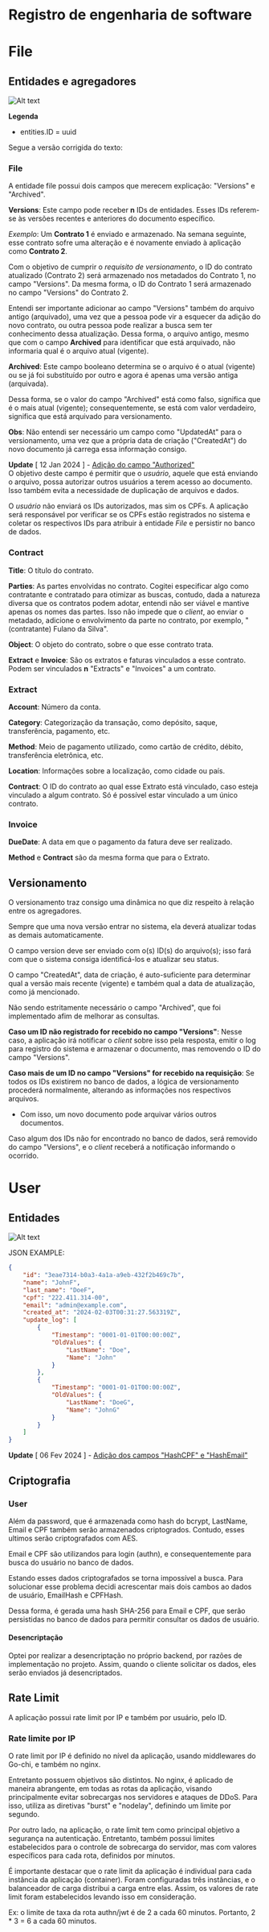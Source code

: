 # Registro de engenharia de software

# File 

## Entidades e agregadores

![Alt text](<./img/file-aggregates.png>)

**Legenda**

- entities.ID = uuid

Segue a versão corrigida do texto:

### File

A entidade file possui dois campos que merecem explicação: "Versions" e "Archived".

**Versions**: Este campo pode receber **n** IDs de entidades. Esses IDs referem-se às versões recentes e anteriores do documento específico.

*Exemplo*: Um **Contrato 1** é enviado e armazenado. Na semana seguinte, esse contrato sofre uma alteração e é novamente enviado à aplicação como **Contrato 2**.

Com o objetivo de cumprir o *requisito de versionamento*, o ID do contrato atualizado (Contrato 2) será armazenado nos metadados do Contrato 1, no campo "Versions". Da mesma forma, o ID do Contrato 1 será armazenado no campo "Versions" do Contrato 2.

Entendi ser importante adicionar ao campo "Versions" também do arquivo antigo (arquivado), uma vez que a pessoa pode vir a esquecer da adição do novo contrato, ou outra pessoa pode realizar a busca sem ter conhecimento dessa atualização. Dessa forma, o arquivo antigo, mesmo que com o campo **Archived** para identificar que está arquivado, não informaria qual é o arquivo atual (vigente).

**Archived**: Este campo booleano determina se o arquivo é o atual (vigente) ou se já foi substituído por outro e agora é apenas uma versão antiga (arquivada).

Dessa forma, se o valor do campo "Archived" está como falso, significa que é o mais atual (vigente); consequentemente, se está com valor verdadeiro, significa que está arquivado para versionamento.

**Obs**: Não entendi ser necessário um campo como "UpdatedAt" para o versionamento, uma vez que a própria data de criação ("CreatedAt") do novo documento já carrega essa informação consigo.

**Update** [ 12 Jan 2024 ] - <u>Adição do campo "Authorized"</u> <br>
O objetivo deste campo é permitir que o *usuário*, aquele que está enviando o arquivo, possa autorizar outros usuários a terem acesso ao documento. <br>
Isso também evita a necessidade de duplicação de arquivos e dados.

O *usuário* não enviará os IDs autorizados, mas sim os CPFs. A aplicação será responsável por verificar se os CPFs estão registrados no sistema e coletar os respectivos IDs para atribuir à entidade *File* e persistir no banco de dados.

### Contract

**Title**: O título do contrato.

**Parties**: As partes envolvidas no contrato. Cogitei especificar algo como contratante e contratado para otimizar as buscas, contudo, dada a natureza diversa que os contratos podem adotar, entendi não ser viável e mantive apenas os nomes das partes. Isso não impede que o *client*, ao enviar o metadado, adicione o envolvimento da parte no contrato, por exemplo, "(contratante) Fulano da Silva".

**Object**: O objeto do contrato, sobre o que esse contrato trata.

**Extract** e **Invoice**: São os extratos e faturas vinculados a esse contrato. Podem ser vinculados **n** "Extracts" e "Invoices" a um contrato.

### Extract

**Account**: Número da conta.

**Category**: Categorização da transação, como depósito, saque, transferência, pagamento, etc.

**Method**: Meio de pagamento utilizado, como cartão de crédito, débito, transferência eletrônica, etc.

**Location**: Informações sobre a localização, como cidade ou país.

**Contract**: O ID do contrato ao qual esse Extrato está vinculado, caso esteja vinculado a algum contrato. Só é possível estar vinculado a um único contrato.

### Invoice

**DueDate**: A data em que o pagamento da fatura deve ser realizado.

**Method** e **Contract** são da mesma forma que para o Extrato.

## Versionamento

O versionamento traz consigo uma dinâmica no que diz respeito à relação entre os agregadores.

Sempre que uma nova versão entrar no sistema, ela deverá atualizar todas as demais automaticamente.

O campo version deve ser enviado com o(s) ID(s) do arquivo(s); isso fará com que o sistema consiga identificá-los e atualizar seu status.

O campo "CreatedAt", data de criação, é auto-suficiente para determinar qual a versão mais recente (vigente) e também qual a data de atualização, como já mencionado.

Não sendo estritamente necessário o campo "Archived", que foi implementado afim de melhorar as consultas.

**Caso um ID não registrado for recebido no campo "Versions"**: Nesse caso, a aplicação irá notificar o *client* sobre isso pela resposta, emitir o log para registro do sistema e armazenar o documento, mas removendo o ID do campo "Versions".

**Caso mais de um ID no campo "Versions" for recebido na requisição**: Se todos os IDs existirem no banco de dados, a lógica de versionamento procederá normalmente, alterando as informações nos respectivos arquivos.

- Com isso, um novo documento pode arquivar vários outros documentos.

Caso algum dos IDs não for encontrado no banco de dados, será removido do campo "Versions", e o *client* receberá a notificação informando o ocorrido.


# User 

## Entidades

![Alt text](./img/user-entity.png)

JSON EXAMPLE:

```json
{
    "id": "3eae7314-b0a3-4a1a-a9eb-432f2b469c7b",
    "name": "JohnF",
    "last_name": "DoeF",
    "cpf": "222.411.314-00",
    "email": "admin@example.com",
    "created_at": "2024-02-03T00:31:27.563319Z",
    "update_log": [
        {
            "Timestamp": "0001-01-01T00:00:00Z",
            "OldValues": {
                "LastName": "Doe",
                "Name": "John"
            }
        },
        {
            "Timestamp": "0001-01-01T00:00:00Z",
            "OldValues": {
                "LastName": "DoeG",
                "Name": "JohnG"
            }
        }
    ]
}
```

**Update** [ 06 Fev 2024 ] - <u>Adição dos campos "HashCPF" e "HashEmail"</u> <br>



## Criptografia

### User

Além da password, que é armazenada como hash do bcrypt, LastName, Email e CPF também serão armazenados criptogrados. Contudo, esses ultimos serão criptografados com AES. 

Email e CPF são utilizandos para login (authn), e consequentemente para busca do usuário no banco de dados. 

Estando esses dados criptografados se torna impossível a busca. Para solucionar esse problema decidi acrescentar mais dois cambos ao dados de usuário, EmailHash e CPFHash. 

Dessa forma, é gerada uma hash SHA-256 para Email e CPF, que serão persistidas no banco de dados para permitir consultar os dados de usuário. 

#### Desencriptação

Optei por realizar a desencriptação no próprio backend, por razões de implementação no projeto. Assim, quando o cliente solicitar os dados, eles serão enviados já desencriptados.

## Rate Limit

A aplicação possui rate limit por IP e também por usuário, pelo ID.


### Rate limite por IP

O rate limit por IP é definido no nível da aplicação, usando middlewares do Go-chi, e também no nginx.

Entretanto possuem objetivos são distintos. No nginx, é aplicado de maneira abrangente, em todas as rotas da aplicação, visando principalmente evitar sobrecargas nos servidores e ataques de DDoS. Para isso, utiliza as diretivas "burst" e "nodelay", definindo um limite por segundo.

Por outro lado, na aplicação, o rate limit tem como principal objetivo a segurança na autenticação. Entretanto, também possui limites estabelecidos para o controle de sobrecarga do servidor, mas com valores específicos para cada rota, definidos por minutos.

É importante destacar que o rate limit da aplicação é individual para cada instância da aplicação (container). Foram configuradas três instâncias, e o balanceador de carga distribui a carga entre elas. Assim, os valores de rate limit foram estabelecidos levando isso em consideração.

Ex: o limite de taxa da rota authn/jwt é de 2 a cada 60 minutos. Portanto, 2 * 3 = 6 a cada 60 minutos.